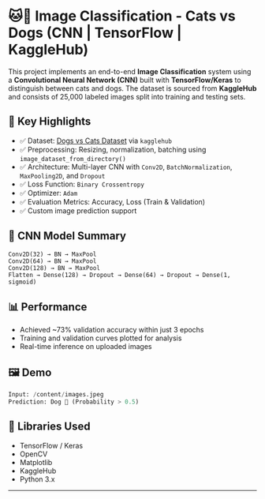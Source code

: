 # 🐱🐶 Image Classification - Cats vs Dogs (CNN | TensorFlow | KaggleHub)

This project implements an end-to-end **Image Classification** system using a **Convolutional Neural Network (CNN)** built with **TensorFlow/Keras** to distinguish between cats and dogs. The dataset is sourced from **KaggleHub** and consists of 25,000 labeled images split into training and testing sets.

## 📌 Key Highlights

- ✅ Dataset: [Dogs vs Cats Dataset](https://www.kaggle.com/datasets/salader/dogs-vs-cats) via `kagglehub`
- ✅ Preprocessing: Resizing, normalization, batching using `image_dataset_from_directory()`
- ✅ Architecture: Multi-layer CNN with `Conv2D`, `BatchNormalization`, `MaxPooling2D`, and `Dropout`
- ✅ Loss Function: `Binary Crossentropy`
- ✅ Optimizer: `Adam`
- ✅ Evaluation Metrics: Accuracy, Loss (Train & Validation)
- ✅ Custom image prediction support

## 🧠 CNN Model Summary

```plaintext
Conv2D(32) → BN → MaxPool
Conv2D(64) → BN → MaxPool
Conv2D(128) → BN → MaxPool
Flatten → Dense(128) → Dropout → Dense(64) → Dropout → Dense(1, sigmoid)
```

## 📊 Performance

- Achieved ~73% validation accuracy within just 3 epochs
- Training and validation curves plotted for analysis
- Real-time inference on uploaded images

## 🖼️ Demo

```python
Input: /content/images.jpeg
Prediction: Dog 🐶 (Probability > 0.5)
```

## 🧪 Libraries Used

- TensorFlow / Keras
- OpenCV
- Matplotlib
- KaggleHub
- Python 3.x

---

